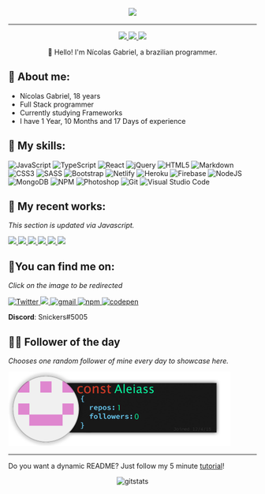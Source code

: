 <p align="center">
  <img src="./src/resources/images/header.gif" />
</p>
<hr>

<p align="center">
    <a href="https://twitter.com/MyNickIsNick_">
    <img src="https://img.shields.io/badge/Twitter-307cc5?style=for-the-badge&logo=twitter&logoColor=white"/>
    </a>
    <a href="https://www.linkedin.com/in/nicolas-gabriel/">
    <img src="https://img.shields.io/badge/LinkedIn-307cc5?style=for-the-badge&logo=linkedin&logoColor=white"/>
    </a>
    <img src="https://komarev.com/ghpvc/?username=Nick-Gabe&style=for-the-badge"/>
</p>

<p align="center">
👋 Hello! I'm Nícolas Gabriel, a brazilian programmer.
</p>

## **🐉 About me:**
* Nícolas Gabriel, 18 years
* Full Stack programmer
* Currently studying Frameworks
* I have 1 Year, 10 Months and 17 Days of experience

## **💬 My skills:**
![JavaScript](https://img.shields.io/badge/javascript-%23323330.svg?style=for-the-badge&logo=javascript&logoColor=%23F7DF1E)
![TypeScript](https://img.shields.io/badge/typescript-%23007ACC.svg?style=for-the-badge&logo=typescript&logoColor=white)
![React](https://img.shields.io/badge/react-%2320232a.svg?style=for-the-badge&logo=react&logoColor=%2361DAFB)
![jQuery](https://img.shields.io/badge/jquery-%230769AD.svg?style=for-the-badge&logo=jquery&logoColor=white)
![HTML5](https://img.shields.io/badge/html5-%23E34F26.svg?style=for-the-badge&logo=html5&logoColor=white)
![Markdown](https://img.shields.io/badge/markdown-%23000000.svg?style=for-the-badge&logo=markdown&logoColor=white)
![CSS3](https://img.shields.io/badge/css3-%231572B6.svg?style=for-the-badge&logo=css3&logoColor=white)
![SASS](https://img.shields.io/badge/SASS-hotpink.svg?style=for-the-badge&logo=SASS&logoColor=white)
![Bootstrap](https://img.shields.io/badge/bootstrap-%23563D7C.svg?style=for-the-badge&logo=bootstrap&logoColor=white)
![Netlify](https://img.shields.io/badge/netlify-%23000000.svg?style=for-the-badge&logo=netlify&logoColor=#00C7B7)
![Heroku](https://img.shields.io/badge/heroku-%23430098.svg?style=for-the-badge&logo=heroku&logoColor=white)
![Firebase](https://img.shields.io/badge/firebase-%23039BE5.svg?style=for-the-badge&logo=firebase)
![NodeJS](https://img.shields.io/badge/node.js-6DA55F?style=for-the-badge&logo=node.js&logoColor=white)
![MongoDB](https://img.shields.io/badge/MongoDB-%234ea94b.svg?style=for-the-badge&logo=mongodb&logoColor=white)
![NPM](https://img.shields.io/badge/NPM-%23000000.svg?style=for-the-badge&logo=npm&logoColor=white)
![Photoshop](https://img.shields.io/badge/adobe%20photoshop-%2331A8FF.svg?style=for-the-badge&logo=adobe%20photoshop&logoColor=white)
![Git](https://img.shields.io/badge/git-%23F05033.svg?style=for-the-badge&logo=git&logoColor=white)
![Visual Studio Code](https://img.shields.io/badge/Visual%20Studio%20Code-0078d7.svg?style=for-the-badge&logo=visual-studio-code&logoColor=white)

## **🚀 My recent works:**
*This section is updated via Javascript.*

<a href="https://github.com/Nick-Gabe/pomodoro-website">
    <img height=100 src="https://github-readme-stats.vercel.app/api/pin/?username=nick-gabe&repo=pomodoro-website&theme=moltack&border_radius=20"/>
  </a>
<a href="https://github.com/Nick-Gabe/brawlstars-api">
    <img height=100 src="https://github-readme-stats.vercel.app/api/pin/?username=nick-gabe&repo=brawlstars-api&theme=moltack&border_radius=20"/>
  </a>
<a href="https://github.com/Nick-Gabe/npm-expansions">
    <img height=100 src="https://github-readme-stats.vercel.app/api/pin/?username=nick-gabe&repo=npm-expansions&theme=moltack&border_radius=20"/>
  </a>
<a href="https://github.com/Nick-Gabe/DiscordV13-template">
    <img height=100 src="https://github-readme-stats.vercel.app/api/pin/?username=nick-gabe&repo=DiscordV13-template&theme=moltack&border_radius=20"/>
  </a>
<a href="https://github.com/Nick-Gabe/Nick-Gabe">
    <img height=100 src="https://github-readme-stats.vercel.app/api/pin/?username=nick-gabe&repo=Nick-Gabe&theme=moltack&border_radius=20"/>
  </a>
<a href="https://github.com/Nick-Gabe/findrr-web">
    <img height=100 src="https://github-readme-stats.vercel.app/api/pin/?username=nick-gabe&repo=findrr-web&theme=moltack&border_radius=20"/>
  </a>


## **🌠You can find me on:**
*Click on the image to be redirected*

<a href="https://twitter.com/MyNickIsNick_"><img alt=Twitter src="https://img.shields.io/badge/twitter-%231DA1F2.svg?style=for-the-badge&logo=Twitter&logoColor=white">
</a>
<a href="https://www.linkedin.com/in/nicolas-gabriel/">
<img src="https://img.shields.io/badge/linkedin-%230077B5.svg?style=for-the-badge&logo=linkedin&logoColor=white"/>
</a>
<a href="mailto:NicolasGabrielContato@gmail.com">
<img alt=gmail src="https://img.shields.io/badge/Gmail-D14836?style=for-the-badge&logo=gmail&logoColor=white"/>
</a>
<a href="https://www.npmjs.com/~nick-gabe">
<img alt=npm src="https://img.shields.io/badge/NPM-%23000000.svg?style=for-the-badge&logo=npm&logoColor=white"/>
</a>
<a href="https://codepen.io/nick-gabe">
<img alt=codepen src="https://img.shields.io/badge/CodePen-white?style=for-the-badge&logo=codepen&logoColor=black"/>
</a>

**Discord**: Snickers#5005

## 🐱‍💻 **Follower of the day**
*Chooses one random follower of mine every day to showcase here.*

<a href="https://github.com/Aleiass" alt="Aleia Martins"><img style="height:150px;" src=./src/resources/images/followerOfTheDay.png alt="Follower of the day"/></a>
<hr>

Do you want a dynamic README? Just follow my 5 minute [tutorial](./TUTORIAL.md)!

<p align="center">
<img alt=gitstats src="https://github-readme-stats.vercel.app/api?username=Nick-Gabe&theme=moltack"/>
</p>
